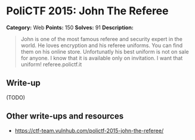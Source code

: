 # PoliCTF 2015: John The Referee

**Category:** Web
**Points:** 150
**Solves:** 91
**Description:**

> John is one of the most famous referee and security expert in the world. He loves encryption and his referee uniforms. You can find them on his online store. Unfortunatly his best uniform is not on sale for anyone. I know that it is available only on invitation. I want that uniform!
> referee.polictf.it

## Write-up

(TODO)

## Other write-ups and resources

* <https://ctf-team.vulnhub.com/polictf-2015-john-the-referee/>

